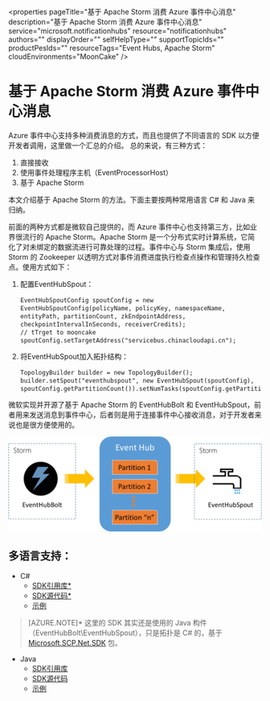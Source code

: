 <properties 
	pageTitle="基于 Apache Storm 消费 Azure 事件中心消息" 
	description="基于 Apache Storm 消费 Azure 事件中心消息" 
	service="microsoft.notificationhubs"
	resource="notificationhubs"
	authors=""
	displayOrder=""
	selfHelpType=""
    supportTopicIds=""
    productPesIds=""
    resourceTags="Event Hubs, Apache Storm"​
    cloudEnvironments="MoonCake" 
/>
<tags 
	ms.service="notification-hubs-aog"
	ms.date="" 
	wacn.date="01/12/2017"
/>
# 基于 Apache Storm 消费 Azure 事件中心消息

Azure 事件中心支持多种消费消息的方式，而且也提供了不同语言的 SDK 以方便开发者调用，这里做一个汇总的介绍。
总的来说，有三种方式：

1.	直接接收
2.	使用事件处理程序主机（EventProcessorHost）
3.	基于 Apache Storm

本文介绍基于 Apache Storm 的方法。下面主要按两种常用语言 C# 和 Java 来归纳。

前面的两种方式都是微软自己提供的，而 Azure 事件中心也支持第三方，比如业界很流行的 Apache Storm。Apache Storm 是一个分布式实时计算系统，它简化了对未绑定的数据流进行可靠处理的过程。事件中心与 Storm 集成后，使用 Storm 的 Zookeeper 以透明方式对事件消费进度执行检查点操作和管理持久检查点。使用方式如下：

1.	配置EventHubSpout：

		EventHubSpoutConfig spoutConfig = new EventHubSpoutConfig(policyName, policyKey, namespaceName, entityPath, partitionCount, zkEndpointAddress, checkpointIntervalInSeconds, receiverCredits);
		// tTrget to mooncake
		spoutConfig.setTargetAddress("servicebus.chinacloudapi.cn");

2.	将EventHubSpout加入拓扑结构：

		TopologyBuilder builder = new TopologyBuilder();
		builder.setSpout("eventhubspout", new EventHubSpout(spoutConfig), spoutConfig.getPartitionCount()).setNumTasks(spoutConfig.getPartitionCount());

微软实现并开源了基于 Apache Storm 的 EventHubBolt 和 EventHubSpout，前者用来发送消息到事件中心，后者则是用于连接事件中心接收消息，对于开发者来说也是很方便使用的。
 
![flow](./media/aog-notification-hubs-apache-storm-consume-message/flow.png)

## 多语言支持：
*	C# 
	*	[SDK引用库*](https://mvnrepository.com/artifact/org.apache.storm/storm-eventhubs)
	*	[SDK源代码*](https://github.com/apache/storm/tree/master/external/storm-eventhubs)
	*	[示例](https://github.com/Azure-Samples/hdinsight-dotnet-java-storm-eventhub)

>[AZURE.NOTE]* 这里的 SDK 其实还是使用的 Java 构件（EventHubBolt\EventHubSpout），只是拓扑是 C# 的，基于 [Microsoft.SCP.Net.SDK](https://www.nuget.org/packages/Microsoft.SCP.Net.SDK/) 包。

*	Java 
	*	[SDK引用库](https://mvnrepository.com/artifact/org.apache.storm/storm-eventhubs)
	*	[SDK源代码](https://github.com/apache/storm/tree/master/external/storm-eventhubs)
	*	[示例](https://github.com/allenhula/azure-china-get-started/tree/master/EventHub/Java)
